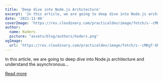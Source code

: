 ```yaml
---
title: 'Deep dive into Node.js Architecture'
excerpt: 'In this article, we are going to deep dive into Node.js architecture and understand the asynchronous...'
date: '2021-11-06'
coverImage: 'https://res.cloudinary.com/practicaldev/image/fetch/s--cMKgT-GM--/c_imagga_scale,f_auto,fl_progressive,h_420,q_auto,w_1000/https://dev-to-uploads.s3.amazonaws.com/uploads/articles/d9x6ibatjqgzibmxd29j.png'
author:
  name: Koders
  picture: "assets/blog/authors/koders.png"
ogImage:
  url: 'https://res.cloudinary.com/practicaldev/image/fetch/s--cMKgT-GM--/c_imagga_scale,f_auto,fl_progressive,h_420,q_auto,w_1000/https://dev-to-uploads.s3.amazonaws.com/uploads/articles/d9x6ibatjqgzibmxd29j.png'
---
```


In this article, we are going to deep dive into Node.js architecture and understand the asynchronous...

[Read more](https://dev.to/altamashali/deep-dive-into-nodejs-architecture-5190)
